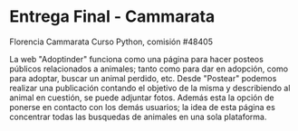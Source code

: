 # Entrega Final - Cammarata
Florencia Cammarata
Curso Python, comisión #48405

La web "Adoptinder" funciona como una página para hacer posteos públicos relacionados a animales; tanto como para dar en adopción, como para adoptar, buscar un animal perdido, etc. Desde "Postear" podemos realizar una publicación contando el objetivo de la misma y describiendo al animal en cuestión, se puede adjuntar fotos. Además esta la opción de ponerse en contacto con los demás usuarios; la idea de esta página es concentrar todas las busquedas de animales en una sola plataforma.
